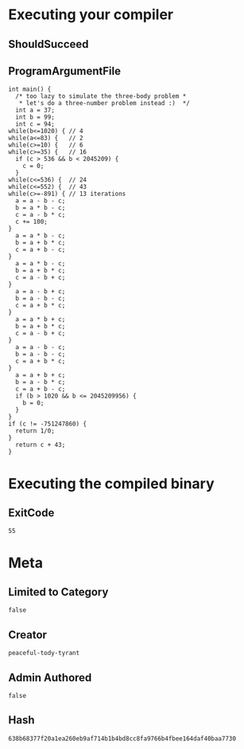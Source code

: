# Executing your compiler

## ShouldSucceed

## ProgramArgumentFile

```
int main() {
  /* too lazy to simulate the three-body problem *
   * let's do a three-number problem instead :)  */
  int a = 37;
  int b = 99;
  int c = 94;
while(b<=1020) { // 4
while(a<=83) {   // 2
while(c>=10) {   // 6
while(c>=35) {   // 16
  if (c > 536 && b < 2045209) {
    c = 0;
  }
while(c<=536) {  // 24
while(c<=552) {  // 43
while(c>=-891) { // 13 iterations
  a = a - b - c;
  b = a * b - c;
  c = a - b * c;
  c += 100;
}
  a = a * b - c;
  b = a + b * c;
  c = a + b - c;
}
  a = a * b - c;
  b = a + b * c;
  c = a - b + c;
}
  a = a - b + c;
  b = a - b - c;
  c = a + b * c;
}
  a = a * b + c;
  b = a + b * c;
  c = a - b + c;
}
  a = a - b - c;
  b = a - b - c;
  c = a + b * c;
}
  a = a + b + c;
  b = a - b * c;
  c = a + b - c;
  if (b > 1020 && b <= 2045209956) {
    b = 0;
  }
}
if (c != -751247860) {
  return 1/0;
}
  return c + 43;
}

```

# Executing the compiled binary

## ExitCode

```
55
```

# Meta

## Limited to Category

```
false
```

## Creator

```
peaceful-tody-tyrant
```

## Admin Authored

```
false
```

## Hash

```
638b68377f20a1ea260eb9af714b1b4bd8cc8fa9766b4fbee164daf40baa7730
```
